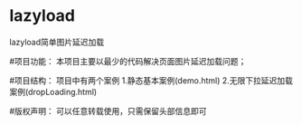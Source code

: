 ﻿# lazyload
lazyload简单图片延迟加载

#项目功能：
本项目主要以最少的代码解决页面图片延迟加载问题；

#项目结构：
项目中有两个案例
1.静态基本案例(demo.html)
2.无限下拉延迟加载案例(dropLoading.html)

#版权声明：
可以任意转载使用，只需保留头部信息即可
